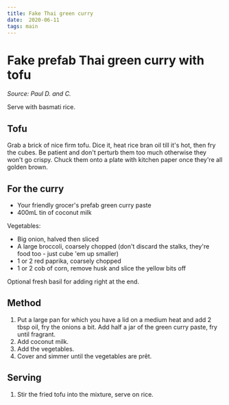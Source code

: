 ```yaml
---
title: Fake Thai green curry
date:  2020-06-11
tags: main
---
```

# Fake prefab Thai green curry with tofu

_Source: Paul D. and C._

Serve with basmati rice.

## Tofu

Grab a brick of nice firm tofu.  Dice it, heat rice bran oil till it's
hot, then fry the cubes.  Be patient and don't perturb them too much
otherwise they won't go crispy.  Chuck them onto a plate with kitchen
paper once they're all golden brown.

## For the curry

* Your friendly grocer's prefab green curry paste
* 400mL tin of coconut milk

Vegetables:

* Big onion, halved then sliced
* A large broccoli, coarsely chopped (don't discard the stalks,
  they're food too - just cube 'em up smaller)
* 1 or 2 red paprika, coarsely chopped
* 1 or 2 cob of corn, remove husk and slice the yellow bits off

Optional fresh basil for adding right at the end.

## Method

1. Put a large pan for which you have a lid on a medium heat and add 2
   tbsp oil, fry the onions a bit.  Add half a jar of the green curry
   paste, fry until fragrant.
2. Add coconut milk.
3. Add the vegetables.
4. Cover and simmer until the vegetables are prêt.

## Serving

1. Stir the fried tofu into the mixture, serve on rice.
